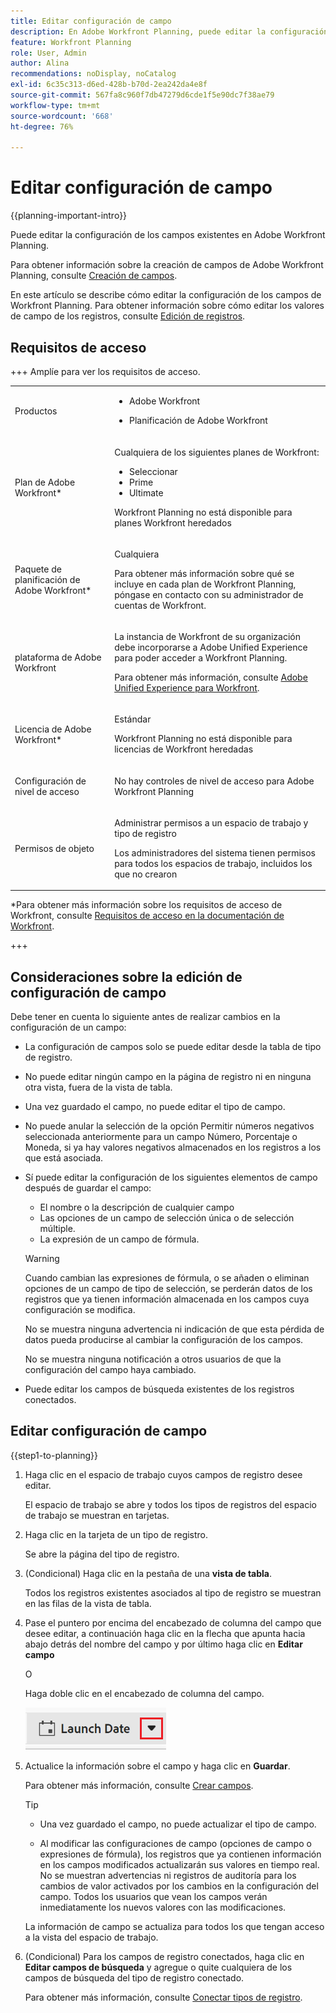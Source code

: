 ```yaml
---
title: Editar configuración de campo
description: En Adobe Workfront Planning, puede editar la configuración de campo de los campos que ya se han creado. En este artículo se describe cómo editar la configuración de los campos de Workfront Planning.
feature: Workfront Planning
role: User, Admin
author: Alina
recommendations: noDisplay, noCatalog
exl-id: 6c35c313-d6ed-428b-b70d-2ea242da4e8f
source-git-commit: 567fa8c960f7db47279d6cde1f5e90dc7f38ae79
workflow-type: tm+mt
source-wordcount: '668'
ht-degree: 76%

---
```



# Editar configuración de campo

<!--<span class="preview">The highlighted information on this page refers to functionality not yet generally available. It is available only in the Preview environment for all customers. After the monthly releases to Production, the same features are also available in the Production environment for customers who enabled fast releases. </span>   

<span class="preview">For information about fast releases, see [Enable or disable fast releases for your organization](/help/quicksilver/administration-and-setup/set-up-workfront/configure-system-defaults/enable-fast-release-process.md). </span>-->

{{planning-important-intro}}

Puede editar la configuración de los campos existentes en Adobe Workfront Planning.

Para obtener información sobre la creación de campos de Adobe Workfront Planning, consulte [Creación de campos](/help/quicksilver/planning/fields/create-fields.md).

En este artículo se describe cómo editar la configuración de los campos de Workfront Planning. Para obtener información sobre cómo editar los valores de campo de los registros, consulte [Edición de registros](/help/quicksilver/planning/records/edit-records.md).

## Requisitos de acceso

+++ Amplíe para ver los requisitos de acceso.

<table style="table-layout:auto"> 
<col> 
</col> 
<col> 
</col> 
<tbody> 
    <tr> 
<tr> 
<td> 
   <p> Productos</p> </td> 
   <td> 
   <ul><li><p> Adobe Workfront</p></li> 
   <li><p> Planificación de Adobe Workfront<p></li></ul></td> 
  </tr>   
<tr> 
   <td role="rowheader"><p>Plan de Adobe Workfront*</p></td> 
   <td> 
<p>Cualquiera de los siguientes planes de Workfront:</p> 
<ul><li>Seleccionar</li> 
<li>Prime</li> 
<li>Ultimate</li></ul> 
<p>Workfront Planning no está disponible para planes Workfront heredados</p> 
   </td> 
<tr> 
   <td role="rowheader"><p>Paquete de planificación de Adobe Workfront*</p></td> 
   <td> 
<p>Cualquiera </p> 
<p>Para obtener más información sobre qué se incluye en cada plan de Workfront Planning, póngase en contacto con su administrador de cuentas de Workfront. </p> 
   </td> 
 <tr> 
   <td role="rowheader"><p>plataforma de Adobe Workfront</p></td> 
   <td> 
<p>La instancia de Workfront de su organización debe incorporarse a Adobe Unified Experience para poder acceder a Workfront Planning.</p> 
<p>Para obtener más información, consulte <a href="/help/quicksilver/workfront-basics/navigate-workfront/workfront-navigation/adobe-unified-experience.md">Adobe Unified Experience para Workfront</a>. </p> 
   </td> 
   </tr> 
  </tr> 
  <tr> 
   <td role="rowheader"><p>Licencia de Adobe Workfront*</p></td> 
   <td><p> Estándar </p>
   <p>Workfront Planning no está disponible para licencias de Workfront heredadas</p> 
  </td> 
  </tr> 
  <tr> 
   <td role="rowheader"><p>Configuración de nivel de acceso</p></td> 
   <td> <p>No hay controles de nivel de acceso para Adobe Workfront Planning</p>   
</td> 
  </tr> 
<tr> 
   <td role="rowheader"><p>Permisos de objeto</p></td> 
   <td>   <p>Administrar permisos a un espacio de trabajo y tipo de registro</a> </p>  
   <p>Los administradores del sistema tienen permisos para todos los espacios de trabajo, incluidos los que no crearon</p></td> 
  </tr> 
</tbody> 
</table>

*Para obtener más información sobre los requisitos de acceso de Workfront, consulte [Requisitos de acceso en la documentación de Workfront](/help/quicksilver/administration-and-setup/add-users/access-levels-and-object-permissions/access-level-requirements-in-documentation.md).

+++


## Consideraciones sobre la edición de configuración de campo

Debe tener en cuenta lo siguiente antes de realizar cambios en la configuración de un campo:

* La configuración de campos solo se puede editar desde la tabla de tipo de registro.
* No puede editar ningún campo en la página de registro ni en ninguna otra vista, fuera de la vista de tabla.
* Una vez guardado el campo, no puede editar el tipo de campo.
* No puede anular la selección de la opción Permitir números negativos seleccionada anteriormente para un campo Número, Porcentaje o Moneda, si ya hay valores negativos almacenados en los registros a los que está asociada.
* Sí puede editar la configuración de los siguientes elementos de campo después de guardar el campo:

   * El nombre o la descripción de cualquier campo
   * Las opciones de un campo de selección única o de selección múltiple.
   * La expresión de un campo de fórmula.

  >[!WARNING]
  >
  >Cuando cambian las expresiones de fórmula, o se añaden o eliminan opciones de un campo de tipo de selección, se perderán datos de los registros que ya tienen información almacenada en los campos cuya configuración se modifica.
  >
  >No se muestra ninguna advertencia ni indicación de que esta pérdida de datos pueda producirse al cambiar la configuración de los campos.
  >
  >No se muestra ninguna notificación a otros usuarios de que la configuración del campo haya cambiado.

* Puede editar los campos de búsqueda existentes de los registros conectados.

<!--at production - April 10, 2025 - remove the last bullet altogether-->

<!--this is not yet true, but it might come later:
* You can deselect Allow negative numbers option from a Number, Percentage, or Currency field after you save the field. 
-->

## Editar configuración de campo

{{step1-to-planning}}

1. Haga clic en el espacio de trabajo cuyos campos de registro desee editar.

   El espacio de trabajo se abre y todos los tipos de registros del espacio de trabajo se muestran en tarjetas.

1. Haga clic en la tarjeta de un tipo de registro.

   Se abre la página del tipo de registro.

1. (Condicional) Haga clic en la pestaña de una **vista de tabla**.

   Todos los registros existentes asociados al tipo de registro se muestran en las filas de la vista de tabla.
1. Pase el puntero por encima del encabezado de columna del campo que desee editar, a continuación haga clic en la flecha que apunta hacia abajo detrás del nombre del campo y por último haga clic en **Editar campo**

   O

   Haga doble clic en el encabezado de columna del campo.

   ![Menú de flecha después del nombre del campo en el encabezado de tabla resaltado](assets/arrow-menu-after-name-of-field-in-table-header-highlighted.png)

1. Actualice la información sobre el campo y haga clic en **Guardar**.

   Para obtener más información, consulte [Crear campos](/help/quicksilver/planning/fields/create-fields.md).

   <!--insert screen shot when finalized-->

   >[!TIP]
   >
   >* Una vez guardado el campo, no puede actualizar el tipo de campo.
   >
   >* Al modificar las configuraciones de campo (opciones de campo o expresiones de fórmula), los registros que ya contienen información en los campos modificados actualizarán sus valores en tiempo real. No se muestran advertencias ni registros de auditoría para los cambios de valor activados por los cambios en la configuración del campo. Todos los usuarios que vean los campos verán inmediatamente los nuevos valores con las modificaciones.

   La información de campo se actualiza para todos los que tengan acceso a la vista del espacio de trabajo.

1. (Condicional) Para los campos de registro conectados, haga clic en **Editar campos de búsqueda** y agregue o quite cualquiera de los campos de búsqueda del tipo de registro conectado.

   Para obtener más información, consulte [Conectar tipos de registro](/help/quicksilver/planning/architecture/connect-record-types.md).